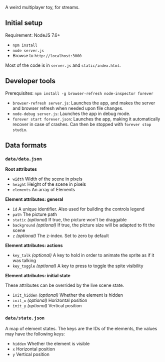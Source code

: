 A weird multiplayer toy, for streams.

## Initial setup

Requirement: NodeJS 7.6+

* `npm install`
* `node server.js`
* Browse to `http://localhost:3000`

Most of the code is in `server.js` and `static/index.html`.

## Developer tools

Prerequisites: `npm install -g browser-refresh node-inspector forever`

* `browser-refresh server.js`: Launches the app, and makes the server and browser refresh when needed upon file changes.
* `node-debug server.js`: Launches the app in debug mode.
* `forever start forever.json`: Launches the app, making it automatically recover in case of crashes. Can then be stopped with `forever stop studio`.

## Data formats

### `data/data.json` 

**Root attributes**

* `width` Width of the scene in pixels
* `height` Height of the scene in pixels
* `elements` An array of Elements

**Element attributes: general**

* `id` A unique identifier. Also used for building the controls legend
* `path` The picture path
* `static` *(optional)* If true, the picture won't be draggable
* `background` *(optional)* If true, the picture size will be adapted to fit the scene
* `z` *(optional)* The z-index. Set to zero by default

**Element attributes: actions**

* `key_talk` *(optional)* A key to hold in order to animate the sprite as if it was talking
* `key_toggle` *(optional)* A key to press to toggle the spite visibility

**Element attributes: initial state**

These attributes can be overrided by the live scene state.

* `init_hidden` *(optional)* Whether the element is hidden
* `init_x` *(optional)* Horizontal position
* `init_y` *(optional)* Vertical position


### `data/state.json` 

A map of element states. The keys are the IDs of the elements, the values may have the following keys:

* `hidden` Whether the element is visible
* `x` Horizontal position
* `y` Vertical position
